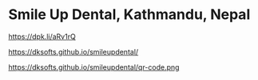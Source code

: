 # Smile Up Dental, Kathmandu, Nepal

https://dpk.li/aRv1rQ

https://dksofts.github.io/smileupdental/

https://dksofts.github.io/smileupdental/qr-code.png

